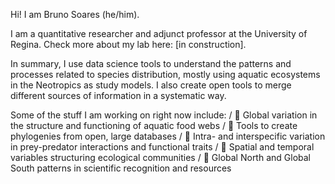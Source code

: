 Hi! I am Bruno Soares (he/him).

I am a quantitative researcher and adjunct professor at the University of Regina. Check more about my lab here: [in construction].

In summary, I use data science tools to understand the patterns and processes related to species distribution, mostly using aquatic ecosystems in the Neotropics as study models. I also create open tools to merge different sources of information in a systematic way.

Some of the stuff I am working on right now include:
/ 🌱 Global variation in the structure and functioning of aquatic food webs
/ 🌱 Tools to create phylogenies from open, large databases
/ 🌱 Intra- and interspecific variation in prey-predator interactions and functional traits
/ 🌱 Spatial and temporal variables structuring ecological communities
/ 🌱 Global North and Global South patterns in scientific recognition and resources


<!--
**bruno-soares/bruno-soares** is a ✨ _special_ ✨ repository because its `README.md` (this file) appears on your GitHub profile.

Here are some ideas to get you started:

- 🔭 I’m currently working on ...
- 🌱 I’m currently learning ...
- 👯 I’m looking to collaborate on ...
- 🤔 I’m looking for help with ...
- 💬 Ask me about ...
- 📫 How to reach me: ...
- 😄 Pronouns: ...
- ⚡ Fun fact: ...
-->
